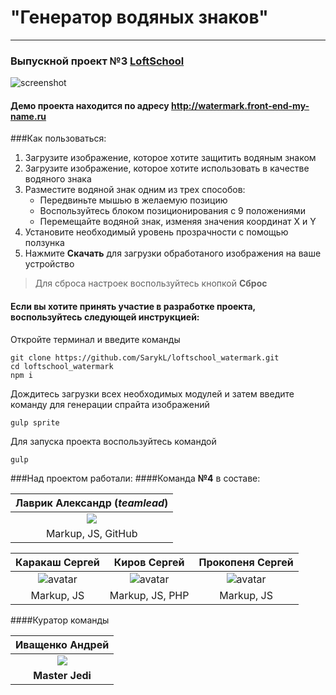 # "Генератор водяных знаков"
***
### Выпускной проект №3 [LoftSchool](http://loftschool.com/)

![screenshot](http://i63.tinypic.com/2uz6vyr.jpg)

#### Демо проекта находится по адресу http://watermark.front-end-my-name.ru

###Как пользоваться:
1. Загрузите изображение, которое хотите защитить водяным знаком
2. Загрузите изображение, которое хотите использовать в качестве водяного знака
3. Разместите водяной знак одним из трех способов:
    - Передвиньте мышью в желаемую позицию
    - Воспользуйтесь блоком позиционирования с 9 положениями
    - Перемещайте водяной знак, изменяя значения координат X и Y
4. Установите необходимый уровень прозрачности с помощью ползунка
5. Нажмите __Скачать__ для загрузки обработаного изображения на ваше устройство

> Для сброса настроек воспользуйтесь кнопкой __Сброс__

#### Если вы хотите принять участие в разработке проекта, воспользуйтесь следующей инструкцией:
Откройте терминал и введите команды
```
git clone https://github.com/SarykL/loftschool_watermark.git
cd loftschool_watermark
npm i
```
Дождитесь загрузки всех необходимых модулей и затем введите команду для генерации спрайта изображений
```
gulp sprite
```
Для запуска проекта воспользуйтесь командой
```
gulp
```

###Над проектом работали:
####Команда __№4__ в составе:

| Лаврик Александр (*teamlead*) |
| :-: |
| ![](http://dizayni.ru/wp-content/uploads/2013/01/Vader-256.png) |
|Markup, JS, GitHub|

| Каракаш Сергей | Киров Сергей | Прокопеня Сергей 
| :-: | :-: | :-: |
| ![avatar](https://pp.vk.me/c7002/v7002479/1108f/0_t6hisXTB8.jpg) | ![avatar](https://pp.vk.me/c7002/v7002479/1108f/0_t6hisXTB8.jpg) | ![avatar](https://pp.vk.me/c7002/v7002479/1108f/0_t6hisXTB8.jpg)|
| Markup, JS | Markup, JS, PHP | Markup, JS |

####Куратор команды

| Иващенко Андрей |
| :-: |
| ![](https://lh3.ggpht.com/be5gaOb0d5i3QAy5P-3vA1hWfB507Pl5B4BeDJF_fdcy28ao_q02vaofIhLdIHehLLU=w300) |
|__Master Jedi__|

